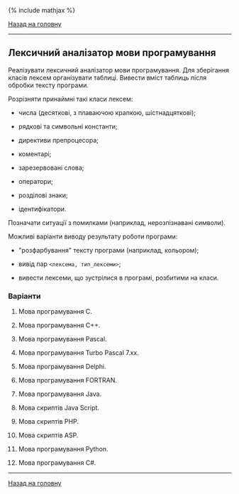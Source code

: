 <!--RELEASE-->

{% include mathjax %}

[Назад на головну](../../README.md)

---

## Лексичний аналізатор мови програмування

Реалізувати лексичний аналізатор мови програмування. Для зберігання класів лексем організувати 
таблиці. Вивести вміст таблиць після обробки тексту програми.

Розрізняти принаймні такі класи лексем:

- числа (десяткові, з плаваючою крапкою, шістнадцяткові);

- рядкові та символьні константи;

- директиви препроцесора;

- коментарі;

- зарезервовані слова;

- оператори;

- розділові знаки;

- ідентифікатори.

Позначати ситуації з помилками (наприклад, нерозпізнавані символи).

Можливі варіанти виводу результату роботи програми:

- "розфарбування" тексту програми (наприклад, кольором);

- вивід пар `<лексема, тип_лексеми>`;

- вивести лексеми, що зустрілися в програмі, розбитими на класи.

### Варіанти

1. Мова програмування С.

2. Мова програмування С++.

3. Мова програмування Pascal.

4. Мова програмування Turbo Pascal 7.xx.

5. Мова програмування Delphi.

6. Мова програмування FORTRAN.

7. Мова програмування Java.

8. Мова скриптів Java Script.

9. Мова скриптів PHP.

10. Мова скриптів ASP.

11. Мова програмування Python.

12. Мова програмування C#.

---

[Назад на головну](../../README.md)